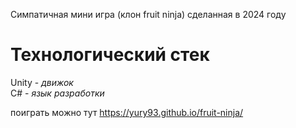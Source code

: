 Симпатичная мини игра (клон fruit ninja) сделанная в 2024 году  

# Технологический стек  
Unity - *движок*  
C# - *язык разработки*  

поиграть можно тут  https://yury93.github.io/fruit-ninja/  

